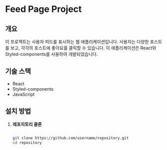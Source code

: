 # Feed Page Project

## 개요

이 프로젝트는 사용자 피드를 표시하는 웹 애플리케이션입니다. 사용자는 다양한 포스트를 보고, 각각의 포스트에 좋아요를 클릭할 수 있습니다. 이 애플리케이션은 React와 Styled-components를 사용하여 개발되었습니다.

## 기술 스택

- React
- Styled-components
- JavaScript

## 설치 방법

1. **레포지토리 클론**

   ```bash

   git clone https://github.com/username/repository.git
   cd repository
